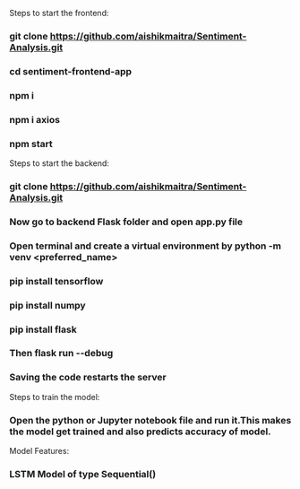 Steps to start the frontend:
### git clone https://github.com/aishikmaitra/Sentiment-Analysis.git
### cd sentiment-frontend-app
### npm i
### npm i axios
### npm start

Steps to start the backend:
### git clone https://github.com/aishikmaitra/Sentiment-Analysis.git
### Now go to backend Flask folder and open app.py file
### Open terminal and create a virtual environment by python -m venv <preferred_name>
### pip install tensorflow
### pip install numpy
### pip install flask
### Then flask run --debug
### Saving the code restarts the server

Steps to train the model:
### Open the python or Jupyter notebook file and run it.This makes the model get trained and also predicts accuracy of model.

Model Features:
### LSTM Model of type Sequential()
